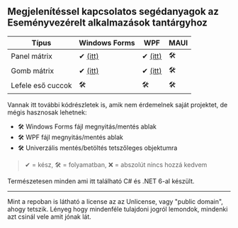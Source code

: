 ## Megjelenítéssel kapcsolatos segédanyagok az Eseményvezérelt alkalmazások tantárgyhoz

| Típus             | Windows Forms | WPF | MAUI |
|-------------------|---------------|-----|------|
| Panel mátrix      | ✔ [(itt)](https://github.com/glorantq/eva-templatek/tree/main/WinForms-PanelMatrix) | ✔ [(itt)](https://github.com/glorantq/eva-templatek/tree/main/WPF-PanelMatrix) | 🛠 |
| Gomb mátrix       | ✔ [(itt)](https://github.com/glorantq/eva-templatek/tree/main/WinForms-ButtonMatrix) | ✔ [(itt)](https://github.com/glorantq/eva-templatek/tree/main/WPF-ButtonMatrix) | 🛠 |
| Lefele eső cuccok | 🛠 | 🛠 | 🛠 |

Vannak itt további kódrészletek is, amik nem érdemelnek saját projektet, de mégis hasznosak lehetnek:
- 🛠 Windows Forms fájl megnyitás/mentés ablak
- 🛠 WPF fájl megnyitás/mentés ablak
- 🛠 Univerzális mentés/betöltés tetszőleges objektumra

> ✔ = kész, 🛠 = folyamatban, ❌ = abszolút nincs hozzá kedvem

Természetesen minden ami itt található C# és .NET 6-al készült. 

---

Mint a repoban is látható a license az az Unlicense, vagy "public domain", ahogy tetszik.
Lényeg hogy mindenféle tulajdoni jogról lemondok, mindenki azt csinál vele amit jónak lát.
